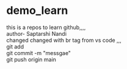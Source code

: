 # demo_learn
this is a repos to learn github,,,,
<br>
author- Saptarshi Nandi
<br>
changed changed with br tag from vs code ,,, 
<br>
git add
<br>
git commit -m "messgae"
<br>
git push origin main
